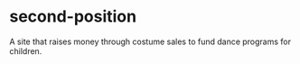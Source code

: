 # second-position
A site that raises money through costume sales to fund dance programs for children.
